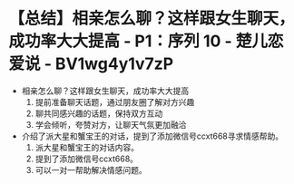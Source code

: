 # 【总结】相亲怎么聊？这样跟女生聊天，成功率大大提高 - P1：序列 10 - 楚儿恋爱说 - BV1wg4y1v7zP

-   相亲怎么聊？这样跟女生聊天，成功率大大提高
    1.  提前准备聊天话题，通过朋友圈了解对方兴趣
    2.  聊共同感兴趣的话题，保持双方互动
    3.  学会倾听，夸赞对方，让聊天气氛更加融洽
-   介绍了派大星和蟹宝王的对话，提到了添加微信号ccxt668寻求情感帮助。
    1.  派大星和蟹宝王的对话内容。
    2.  提到了添加微信号ccxt668。
    3.  可以一对一帮助解决情感问题。